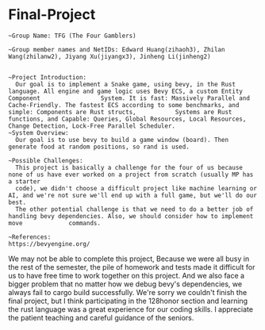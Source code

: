 # Final-Project
	~Group Name: TFG (The Four Gamblers)
	
	~Group member names and NetIDs: Edward Huang(zihaoh3), Zhilan Wang(zhilanw2), Jiyang Xu(jiyangx3), Jinheng Li(jinheng2)

 
	~Project Introduction:
	  Our goal is to implement a Snake game, using bevy, in the Rust language. All engine and game logic uses Bevy ECS, a custom Entity Component                 System. It is fast: Massively Parallel and Cache-Friendly. The fastest ECS according to some benchmarks, and simple: Components are Rust structs,           Systems are Rust functions, and Capable: Queries, Global Resources, Local Resources, Change Detection, Lock-Free Parallel Scheduler.
	~System Overview:
	  Our goal is to use bevy to build a game window (board). Then generate food at random positions, so rand is used.

	~Possible Challenges:
	  This project is basically a challenge for the four of us because none of us have ever worked on a project from scratch (usually MP has a starter
	  code), we didn't choose a difficult project like machine learning or AI, and we're not sure we'll end up with a full game, but we'll do our best.
	  The other potential challenge is that we need to do a better job of handling bevy dependencies. Also, we should consider how to implement move             commands.

	~References:
	https://bevyengine.org/
  
  
  We may not be able to complete this project, Because we were all busy in the rest of the semester, the pile of homework and tests made it difficult for us to have free time to work together on this project. And we also face a bigger problem that no matter how we debug bevy's dependencies, we always fail to cargo build successfully. We're sorry we couldn't finish the final project, but I think participating in the 128honor section and learning the rust language was a great experience for our coding skills. I appreciate the patient teaching and careful guidance of the seniors.
